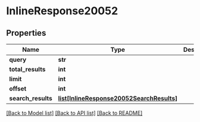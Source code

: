 # InlineResponse20052

## Properties
Name | Type | Description | Notes
------------ | ------------- | ------------- | -------------
**query** | **str** |  | 
**total_results** | **int** |  | 
**limit** | **int** |  | 
**offset** | **int** |  | 
**search_results** | [**list[InlineResponse20052SearchResults]**](InlineResponse20052SearchResults.md) |  | 

[[Back to Model list]](../README.md#documentation-for-models) [[Back to API list]](../README.md#documentation-for-api-endpoints) [[Back to README]](../README.md)


